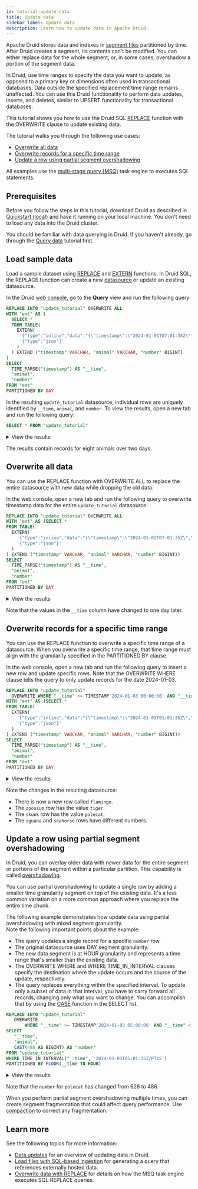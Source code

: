 ```yaml
---
id: tutorial-update-data
title: Update data
sidebar_label: Update data
description: Learn how to update data in Apache Druid.
---
```


<!--
  ~ Licensed to the Apache Software Foundation (ASF) under one
  ~ or more contributor license agreements.  See the NOTICE file
  ~ distributed with this work for additional information
  ~ regarding copyright ownership.  The ASF licenses this file
  ~ to you under the Apache License, Version 2.0 (the
  ~ "License"); you may not use this file except in compliance
  ~ with the License.  You may obtain a copy of the License at
  ~
  ~   http://www.apache.org/licenses/LICENSE-2.0
  ~
  ~ Unless required by applicable law or agreed to in writing,
  ~ software distributed under the License is distributed on an
  ~ "AS IS" BASIS, WITHOUT WARRANTIES OR CONDITIONS OF ANY
  ~ KIND, either express or implied.  See the License for the
  ~ specific language governing permissions and limitations
  ~ under the License.
  -->

Apache Druid stores data and indexes in [segment files](../design/segments.md) partitioned by time.
After Druid creates a segment, its contents can't be modified.
You can either replace data for the whole segment, or, in some cases, overshadow a portion of the segment data.

In Druid, use time ranges to specify the data you want to update, as opposed to a primary key or dimensions often used in transactional databases. Data outside the specified replacement time range remains unaffected.
You can use this Druid functionality to perform data updates, inserts, and deletes, similar to UPSERT functionality for transactional databases.

This tutorial shows you how to use the Druid SQL [REPLACE](../multi-stage-query/reference.md#replace) function with the OVERWRITE clause to update existing data.

The tutorial walks you through the following use cases:

* [Overwrite all data](#overwrite-all-data)
* [Overwrite records for a specific time range](#overwrite-records-for-a-specific-time-range)
* [Update a row using partial segment overshadowing](#update-a-row-using-partial-segment-overshadowing)

All examples use the [multi-stage query (MSQ)](../multi-stage-query/index.md) task engine to executes SQL statements.

## Prerequisites

Before you follow the steps in this tutorial, download Druid as described in [Quickstart (local)](index.md) and have it running on your local machine. You don't need to load any data into the Druid cluster.

You should be familiar with data querying in Druid. If you haven't already, go through the [Query data](../tutorials/tutorial-query.md) tutorial first.

## Load sample data

Load a sample dataset using [REPLACE](../multi-stage-query/reference.md#replace) and [EXTERN](../multi-stage-query/reference.md#extern-function) functions.
In Druid SQL, the REPLACE function can create a new [datasource](../design/storage.md) or update an existing datasource.

In the Druid [web console](../operations/web-console.md), go to the **Query** view and run the following query:

```sql
REPLACE INTO "update_tutorial" OVERWRITE ALL
WITH "ext" AS (
  SELECT *
  FROM TABLE(
    EXTERN(
     '{"type":"inline","data":"{\"timestamp\":\"2024-01-01T07:01:35Z\",\"animal\":\"octopus\", \"number\":115}\n{\"timestamp\":\"2024-01-01T05:01:35Z\",\"animal\":\"mongoose\", \"number\":737}\n{\"timestamp\":\"2024-01-01T06:01:35Z\",\"animal\":\"snake\", \"number\":1234}\n{\"timestamp\":\"2024-01-01T01:01:35Z\",\"animal\":\"lion\", \"number\":300}\n{\"timestamp\":\"2024-01-02T07:01:35Z\",\"animal\":\"seahorse\", \"number\":115}\n{\"timestamp\":\"2024-01-02T05:01:35Z\",\"animal\":\"skunk\", \"number\":737}\n{\"timestamp\":\"2024-01-02T06:01:35Z\",\"animal\":\"iguana\", \"number\":1234}\n{\"timestamp\":\"2024-01-02T01:01:35Z\",\"animal\":\"opossum\", \"number\":300}"}',
     '{"type":"json"}'
    )
  ) EXTEND ("timestamp" VARCHAR, "animal" VARCHAR, "number" BIGINT)
)
SELECT
  TIME_PARSE("timestamp") AS "__time",
  "animal",
  "number"
FROM "ext"
PARTITIONED BY DAY

```

In the resulting `update_tutorial` datasource, individual rows are uniquely identified by `__time`, `animal`, and `number`.
To view the results, open a new tab and run the following query:

```sql
SELECT * FROM "update_tutorial"
```

<details>
<summary> View the results</summary>

| `__time` | `animal` | `number`|
| -- | -- | -- |
| `2024-01-01T01:01:35.000Z`| `lion`| 300 |
| `2024-01-01T05:01:35.000Z`| `mongoose`| 737 |
| `2024-01-01T06:01:35.000Z`| `snake`| 1234 |
| `2024-01-01T07:01:35.000Z`| `octopus`| 115 |
| `2024-01-02T01:01:35.000Z`| `opossum`| 300 |
| `2024-01-02T05:01:35.000Z`| `skunk`| 737 |
| `2024-01-02T06:01:35.000Z`| `iguana`| 1234 |
| `2024-01-02T07:01:35.000Z`| `seahorse`| 115 |

</details>

The results contain records for eight animals over two days.

## Overwrite all data

You can use the REPLACE function with OVERWRITE ALL to replace the entire datasource with new data while dropping the old data.

In the web console, open a new tab and run the following query to overwrite timestamp data for the entire `update_tutorial` datasource:

```sql
REPLACE INTO "update_tutorial" OVERWRITE ALL
WITH "ext" AS (SELECT *
FROM TABLE(
  EXTERN(
    '{"type":"inline","data":"{\"timestamp\":\"2024-01-02T07:01:35Z\",\"animal\":\"octopus\", \"number\":115}\n{\"timestamp\":\"2024-01-02T05:01:35Z\",\"animal\":\"mongoose\", \"number\":737}\n{\"timestamp\":\"2024-01-02T06:01:35Z\",\"animal\":\"snake\", \"number\":1234}\n{\"timestamp\":\"2024-01-02T01:01:35Z\",\"animal\":\"lion\", \"number\":300}\n{\"timestamp\":\"2024-01-03T07:01:35Z\",\"animal\":\"seahorse\", \"number\":115}\n{\"timestamp\":\"2024-01-03T05:01:35Z\",\"animal\":\"skunk\", \"number\":737}\n{\"timestamp\":\"2024-01-03T06:01:35Z\",\"animal\":\"iguana\", \"number\":1234}\n{\"timestamp\":\"2024-01-03T01:01:35Z\",\"animal\":\"opossum\", \"number\":300}"}',
    '{"type":"json"}'
  )
) EXTEND ("timestamp" VARCHAR, "animal" VARCHAR, "number" BIGINT))
SELECT
  TIME_PARSE("timestamp") AS "__time",
  "animal",
  "number"
FROM "ext"
PARTITIONED BY DAY
```

<details>
<summary> View the results</summary>

| `__time` | `animal` | `number`|
| -- | -- | -- |
| `2024-01-02T01:01:35.000Z`| `lion`| 300 |
| `2024-01-02T05:01:35.000Z`| `mongoose`| 737 |
| `2024-01-02T06:01:35.000Z`| `snake`| 1234 |
| `2024-01-02T07:01:35.000Z`| `octopus`| 115 |
| `2024-01-03T01:01:35.000Z`| `opossum`| 300 |
| `2024-01-03T05:01:35.000Z`| `skunk`| 737 |
| `2024-01-03T06:01:35.000Z`| `iguana`| 1234 |
| `2024-01-03T07:01:35.000Z`| `seahorse`| 115 |

</details>

Note that the values in the `__time` column have changed to one day later.

## Overwrite records for a specific time range

You can use the REPLACE function to overwrite a specific time range of a datasource. When you overwrite a specific time range, that time range must align with the granularity specified in the PARTITIONED BY clause.

In the web console, open a new tab and run the following query to insert a new row and update specific rows. Note that the OVERWRITE WHERE clause tells the query to only update records for the date 2024-01-03.

```sql
REPLACE INTO "update_tutorial" 
  OVERWRITE WHERE "__time" >= TIMESTAMP'2024-01-03 00:00:00' AND "__time" < TIMESTAMP'2024-01-04 00:00:00'
WITH "ext" AS (SELECT *
FROM TABLE(
  EXTERN(
    '{"type":"inline","data":"{\"timestamp\":\"2024-01-03T01:01:35Z\",\"animal\":\"tiger\", \"number\":300}\n{\"timestamp\":\"2024-01-03T07:01:35Z\",\"animal\":\"seahorse\", \"number\":500}\n{\"timestamp\":\"2024-01-03T05:01:35Z\",\"animal\":\"polecat\", \"number\":626}\n{\"timestamp\":\"2024-01-03T06:01:35Z\",\"animal\":\"iguana\", \"number\":300}\n{\"timestamp\":\"2024-01-03T01:01:35Z\",\"animal\":\"flamingo\", \"number\":999}"}',
    '{"type":"json"}'
  )
) EXTEND ("timestamp" VARCHAR, "animal" VARCHAR, "number" BIGINT))
SELECT
  TIME_PARSE("timestamp") AS "__time",
  "animal",
  "number"
FROM "ext"
PARTITIONED BY DAY
```

<details>
<summary> View the results</summary>

| `__time` | `animal` | `number`|
| -- | -- | -- |
| `2024-01-02T01:01:35.000Z`| `lion`| 300 |
| `2024-01-02T05:01:35.000Z`| `mongoose`| 737 |
| `2024-01-02T06:01:35.000Z`| `snake`| 1234 |
| `2024-01-02T07:01:35.000Z`| `octopus`| 115 |
| `2024-01-03T01:01:35.000Z`| `flamingo`| 999 |
| `2024-01-03T01:01:35.000Z`| `tiger`| 300 |
| `2024-01-03T05:01:35.000Z`| `polecat`| 626 |
| `2024-01-03T06:01:35.000Z`| `iguana`| 300 |
| `2024-01-03T07:01:35.000Z`| `seahorse`| 500 |

</details>

Note the changes in the resulting datasource:

* There is now a new row called `flamingo`.
* The `opossum` row has the value `tiger`.
* The `skunk` row has the value `polecat`.
* The `iguana` and `seahorse` rows have different numbers.

## Update a row using partial segment overshadowing

In Druid, you can overlay older data with newer data for the entire segment or portions of the segment within a particular partition.
This capability is called [overshadowing](../ingestion/tasks.md#overshadowing-between-segments).

You can use partial overshadowing to update a single row by adding a smaller time granularity segment on top of the existing data.
It's a less common variation on a more common approach where you replace the entire time chunk.

The following example demonstrates how update data using partial overshadowing with mixed segment granularity.  
Note the following important points about the example:

* The query updates a single record for a specific `number` row.
* The original datasource uses DAY segment granularity.
* The new data segment is at HOUR granularity and represents a time range that's smaller than the existing data.
* The OVERWRITE WHERE and WHERE TIME_IN_INTERVAL clauses specify the destination where the update occurs and the source of the update, respectively.
* The query replaces everything within the specified interval. To update only a subset of data in that interval, you have to carry forward all records, changing only what you want to change. You can accomplish that by using the [CASE](../querying/sql-functions.md#case) function in the SELECT list.

```sql
REPLACE INTO "update_tutorial"
   OVERWRITE
       WHERE "__time" >= TIMESTAMP'2024-01-03 05:00:00' AND "__time" < TIMESTAMP'2024-01-03 06:00:00'
SELECT 
   "__time", 
   "animal", 
   CAST(486 AS BIGINT) AS "number"
FROM "update_tutorial" 
WHERE TIME_IN_INTERVAL("__time", '2024-01-03T05:01:35Z/PT1S')
PARTITIONED BY FLOOR(__time TO HOUR)
```

<details>
<summary> View the results</summary>

| `__time` | `animal` | `number`|
| -- | -- | -- |
| `2024-01-02T01:01:35.000Z`| `lion`| 300 |
| `2024-01-02T05:01:35.000Z`| `mongoose`| 737 |
| `2024-01-02T06:01:35.000Z`| `snake`| 1234 |
| `2024-01-02T07:01:35.000Z`| `octopus`| 115 |
| `2024-01-03T01:01:35.000Z`| `flamingo`| 999 |
| `2024-01-03T01:01:35.000Z`| `tiger`| 300 |
| `2024-01-03T05:01:35.000Z`| `polecat`| 486 |
| `2024-01-03T06:01:35.000Z`| `iguana`| 300 |
| `2024-01-03T07:01:35.000Z`| `seahorse`| 500 |

</details>

Note that the `number` for `polecat` has changed from 626 to 486.

When you perform partial segment overshadowing multiple times, you can create segment fragmentation that could affect query performance. Use [compaction](../data-management/compaction.md) to correct any fragmentation.

## Learn more

See the following topics for more information:

* [Data updates](../data-management/update.md) for an overview of updating data in Druid.
* [Load files with SQL-based ingestion](../tutorials/tutorial-msq-extern.md) for generating a query that references externally hosted data.
* [Overwrite data with REPLACE](../multi-stage-query/concepts.md#overwrite-data-with-replace) for details on how the MSQ task engine executes SQL REPLACE queries.